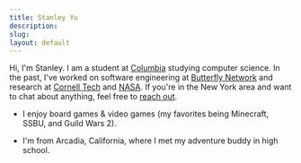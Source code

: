 ```yaml
---
title: Stanley Yu
description:
slug:
layout: default
---
```


Hi, I'm Stanley. I am a student at [Columbia][columbia] studying computer science. In the past, I've worked on software engineering at [Butterfly Network][bfly] and research at [Cornell Tech][cornell] and [NASA][nasa]. If you're in the New York area and want to chat about anything, feel free to [reach out][email].

* I enjoy board games & video games (my favorites being Minecraft, SSBU, and Guild Wars 2).

* I'm from Arcadia, California, where I met my adventure buddy in high school.

[bfly]: https://butterflynetwork.com/
[columbia]: https://www.columbia.edu/
[cornell]: https://tech.cornell.edu/
[email]: mailto:stanley98yu@gmail.com
[nasa]: https://www.nasa.gov/
